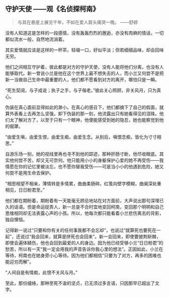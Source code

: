 ## 守护天使 ——观《名侦探柯南》
> 与其在悬崖上展览千年，不如在爱人肩头痛哭一晚。 ——舒婷

没有人知道这是怎样的一段感情，没有轰轰烈烈的邂逅，亦没有肉麻的情话，一切都似流水一般，自然地流淌着。

其实爱情就应该是这样的一杯茶，轻啜一口，好似平淡；但若细细品味，却会回味无穷。

他们之间相互守护着，彼此都是对方的守护天使，没有人能将他们分离，也没有人能够取代。新一曾说小兰是他在这个世界上最不想失去的人，而小兰又何尝不是把新一当做自己生命中最重要的人，他们都不愿看到对方的离开，哪怕只是一瞬。

“死生契阔，与子成说；执子之手，与子偕老。”彼此关心照顾，非关风月，只为真心。

伪装在真心面前显得如此的渺小。在真心的感召下，他们都摘下了自己的假面，就算外表看上去再怎么坚强，卸下伪装的那一刻，他流露出只有她看得见的泪珠。他们太了解对方了，以至于只有一个眼神，他便能感受到她的隐忍，她也能察觉到他的倔犟。

“由爱生嗔，由爱生恨，由爱生痴，由爱生念。从别后，嗔恨念痴，皆化为寸寸相思。”

自游乐场一别，她的视线里再也寻不到他的踪迹，那种肝肠寸断，他尽收眼底。其实他何尝不苦，却又无可奈何。他只能用小小的身躯保护心爱的她不再受伤——我情愿在你的记忆里被淡忘，也不愿你替我受伤——可是当小小的他遇到危险，她又何尝不是用生命去保护。

“相思相望不相亲，薄情转是多情累，曲曲柔肠碎。红笺向壁字模糊，曲阑深处重相见，日日盼君至。”

他们都在期盼着，期盼着有一天能毫无顾忌地站在对方面前，大声说出那句深埋已久的话语。但是命运捉弄人，新一总是不合时宜地变回柯南，变回那个明明和自己思维相同却无法表露心声的小孩。所以，他每次都只能看着小兰悲伤离去的背影，独自懊恼。

记得新一说过“只要和你有关的任何事我都不会忘却”，也说过“就算死也要死在一起”，还说过“我会回来，就算是拼死也会回来”。新一会回来，即使要披荆斩棘，即使会遍体鳞伤，他也会回到最爱的人的身边。因为他已经受够小兰“日日盼君”的愁苦，所以有一天“我一定会用我的声音告诉你我心里的想法”。正因如此，小兰在等待，柯南也在她身旁小心等待。因为他们都相信“只要为了对方，再多的困难也能迎刃而解”。

“人间自是有情痴，此恨不关风与月。”

至此，那份缱绻，那种至死不渝的坚贞，已无须过多言语，只因那早已超出了文字。
